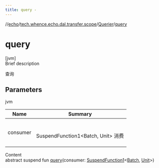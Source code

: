 ```yaml
---
title: query -
---
```

//[echo](../../index.md)/[tech.whence.echo.dal.transfer.scope](../index.md)/[Querier](index.md)/[query](query.md)



# query  
[jvm]  
Brief description  


查询



## Parameters  
  
jvm  
  
|  Name|  Summary| 
|---|---|
| consumer| <br><br>SuspendFunction1<Batch, Unit> 消费<br><br>
  
  
Content  
abstract suspend fun [query](query.md)(consumer: [SuspendFunction1](https://kotlinlang.org/api/latest/jvm/stdlib/kotlin.coroutines/-suspend-function1/index.html)<[Batch](../-batch/index.md), [Unit](https://kotlinlang.org/api/latest/jvm/stdlib/kotlin/-unit/index.html)>)  



